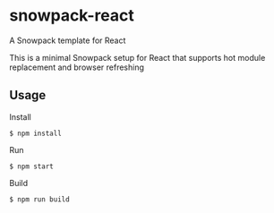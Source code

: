 # snowpack-react
A Snowpack template for React

This is a minimal Snowpack setup for React that supports hot module replacement and browser refreshing

## Usage
Install
```
$ npm install
```

Run
```
$ npm start
```

Build
```
$ npm run build
```
